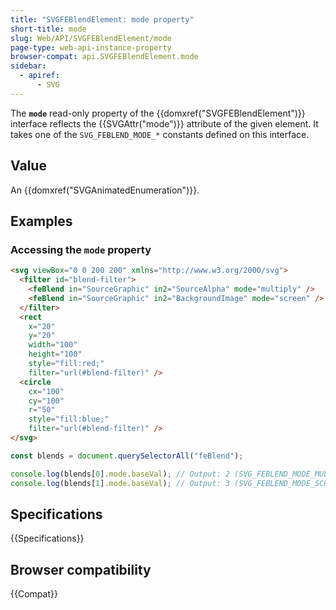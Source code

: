 ```yaml
---
title: "SVGFEBlendElement: mode property"
short-title: mode
slug: Web/API/SVGFEBlendElement/mode
page-type: web-api-instance-property
browser-compat: api.SVGFEBlendElement.mode
sidebar:
  - apiref:
      - SVG
---
```


The **`mode`** read-only property of the {{domxref("SVGFEBlendElement")}} interface reflects the {{SVGAttr("mode")}} attribute of the given element. It takes one of the `SVG_FEBLEND_MODE_*` constants defined on this interface.

## Value

An {{domxref("SVGAnimatedEnumeration")}}.

## Examples

### Accessing the `mode` property

```html
<svg viewBox="0 0 200 200" xmlns="http://www.w3.org/2000/svg">
  <filter id="blend-filter">
    <feBlend in="SourceGraphic" in2="SourceAlpha" mode="multiply" />
    <feBlend in="SourceGraphic" in2="BackgroundImage" mode="screen" />
  </filter>
  <rect
    x="20"
    y="20"
    width="100"
    height="100"
    style="fill:red;"
    filter="url(#blend-filter)" />
  <circle
    cx="100"
    cy="100"
    r="50"
    style="fill:blue;"
    filter="url(#blend-filter)" />
</svg>
```

```js
const blends = document.querySelectorAll("feBlend");

console.log(blends[0].mode.baseVal); // Output: 2 (SVG_FEBLEND_MODE_MULTIPLY)
console.log(blends[1].mode.baseVal); // Output: 3 (SVG_FEBLEND_MODE_SCREEN)
```

## Specifications

{{Specifications}}

## Browser compatibility

{{Compat}}
